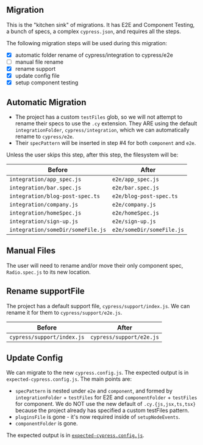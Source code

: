 ## Migration 

This is the "kitchen sink" of migrations. It has E2E and Component Testing, a bunch of specs, a complex `cypress.json`,  and requires all the steps.

The following migration steps will be used during this migration:

- [x] automatic folder rename of cypress/integration to cypress/e2e
- [ ] manual file rename
- [x] rename support
- [x] update config file
- [x] setup component testing

## Automatic Migration

- The project has a custom `testFiles` glob, so we will not attempt to rename their specs to use the `.cy` extension. They ARE using the default `integrationFolder`, `cypress/integration`, which we can automatically rename to `cypress/e2e`.
- Their `specPattern` will be inserted in step #4 for both `component` and `e2e`.

Unless the user skips this step, after this step, the filesystem will be:

| Before | After|
|---|---|
| `integration/app_spec.js` | `e2e/app_spec.js` |
| `integration/bar.spec.js` | `e2e/bar.spec.js` |
| `integration/blog-post-spec.ts` | `e2e/blog-post-spec.ts` |
| `integration/company.js` | `e2e/company.js` |
| `integration/homeSpec.js` | `e2e/homeSpec.js` |
| `integration/sign-up.js` | `e2e/sign-up.js` |
| `integration/someDir/someFile.js` | `e2e/someDir/someFile.js` |

## Manual Files

The user will need to rename and/or move their only component spec, `Radio.spec.js` to its new location.

## Rename supportFile

The project has a default support file, `cypress/support/index.js`. We can rename it for them to `cypress/support/e2e.js`.

| Before | After|
|---|---|
| `cypress/support/index.js` | `cypress/support/e2e.js` |

## Update Config

We can migrate to the new `cypress.config.js`. The expected output is in `expected-cypress.config.js`. The main points are:

- `specPattern` is nested under `e2e` and `component`, and formed by `integrationFolder` + `testFiles` for E2E and `componentFolder` + `testFiles` for component. We do NOT use the new default of `.cy.{js,jsx,ts,tsx}` because the project already has specified a custom testFiles pattern.
- `pluginsFile` is gone - it's now required inside of `setupNodeEvents`.
- `componentFolder` is gone.

The expected output is in [`expected-cypress.config.js`](./expected-cypress.config.js).